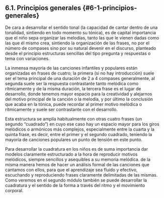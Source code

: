 ## 6.1\. Principios generales {#6-1-principios-generales}

De cara a desarrollar el sentido tonal (la capacidad de cantar dentro de una tonalidad, sintiendo en todo momento su tónica), es de capital importancia que el niño sepa organizar las melodías, tanto las que le vienen dadas como las que él mismo crea, sintiendo la organización de las frases, no por el número de compases sino por su natural devenir en el discurso, planteado desde el principio estructuras sencillas del tipo pregunta y respuestas o tema con variaciones.

La inmensa mayoría de las canciones infantiles y populares están organizadas en frases de cuatro; la primera (si no hay introducción) suele ser el tema principal de una duración de 2 a 4 compases generalmente, al segunda suele ser la respuesta contrastante tanto melódica como rítmicamente y de la misma duración, la tercera frase es el lugar de desarrollo, donde tenemos mayor espacio para la creatividad y alejarnos del motivo principal de la canción o la melodía, y por último la conclusión que acaba en la tónica, puede recordar al primer motivo melódica o rítmicamente y suele ser contrastante con el desarrollo.

Esta estructura se amplía habitualmente con otras cuatro frases (un segundo “cuadrado”) en cuyo ese caso hay un espacio mayor para los giros melódicos o armónicos más complejos, especialmente entre la cuarta y la quinta frase, es decir, entre el primer y el segundo cuadrado, teniendo la mayoría de canciones populares un punto de tensión en este punto.

Para desarrollar la cuadratura en los niños es de suma importancia dar modelos claramente estructurado a la hora de reproducir motivos melódicos, siempre sencillos y asequibles a su memoria melódica. de la misma manera hemos de hacer un análisis formal de las canciones que cantamos con ellos, para que el aprendizaje sea fluido y efectivo, escuchando y reproduciendo frases claramente delimitadas de las mismas. Como veremos en el segundo módulo también se puede desarrollar la cuadratura y el sentido de la forma a través del ritmo y el movimiento  corporal.